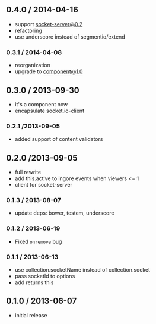 ## 0.4.0 / 2014-04-16

  * support socket-server@0.2
  * refactoring
  * use underscore instead of segmentio/extend

### 0.3.1 / 2014-04-08

  * reorganization
  * upgrade to component@1.0

## 0.3.0 / 2013-09-30

  * it's a component now
  * encapsulate socket.io-client

### 0.2.1 /2013-09-05

  * added support of content validators

## 0.2.0 /2013-09-05

  * full rewrite
  * add this.active to ingore events when viewers <= 1
  * client for socket-server

### 0.1.3 / 2013-08-07

  * update deps: bower, testem, underscore

### 0.1.2 / 2013-06-19

  * Fixed `onremove` bug

### 0.1.1 / 2013-06-13

  * use collection.socketName instead of collection.socket
  * pass socketId to options
  * add returns this

## 0.1.0 / 2013-06-07

  * initial release
